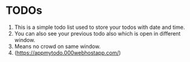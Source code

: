 # TODOs #
1. This is a simple todo list used to store your todos with date and time.
2. You can also see your previous todo also which is open in different window.
3. Means no crowd on same window. 
4. (https://appmytodo.000webhostapp.com/)
